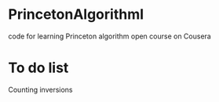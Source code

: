 # PrincetonAlgorithmI
code for learning Princeton algorithm open course on Cousera

# To do list
Counting inversions
